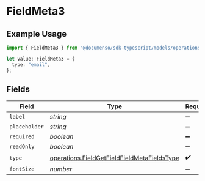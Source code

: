 # FieldMeta3

## Example Usage

```typescript
import { FieldMeta3 } from "@documenso/sdk-typescript/models/operations";

let value: FieldMeta3 = {
  type: "email",
};
```

## Fields

| Field                                                                                                      | Type                                                                                                       | Required                                                                                                   | Description                                                                                                |
| ---------------------------------------------------------------------------------------------------------- | ---------------------------------------------------------------------------------------------------------- | ---------------------------------------------------------------------------------------------------------- | ---------------------------------------------------------------------------------------------------------- |
| `label`                                                                                                    | *string*                                                                                                   | :heavy_minus_sign:                                                                                         | N/A                                                                                                        |
| `placeholder`                                                                                              | *string*                                                                                                   | :heavy_minus_sign:                                                                                         | N/A                                                                                                        |
| `required`                                                                                                 | *boolean*                                                                                                  | :heavy_minus_sign:                                                                                         | N/A                                                                                                        |
| `readOnly`                                                                                                 | *boolean*                                                                                                  | :heavy_minus_sign:                                                                                         | N/A                                                                                                        |
| `type`                                                                                                     | [operations.FieldGetFieldFieldMetaFieldsType](../../models/operations/fieldgetfieldfieldmetafieldstype.md) | :heavy_check_mark:                                                                                         | N/A                                                                                                        |
| `fontSize`                                                                                                 | *number*                                                                                                   | :heavy_minus_sign:                                                                                         | N/A                                                                                                        |